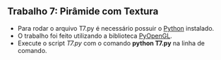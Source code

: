 ## Trabalho 7: Pirâmide com Textura
 

- Para rodar o arquivo T7.py é necessário possuir o [Python](https://www.python.org/downloads/) instalado.
- O trabalho foi feito utilizando a biblioteca [PyOpenGL](https://pypi.org/project/PyOpenGL/).
- Execute o script *T7.py* com o comando **python T7.py** na linha de comando.
 
